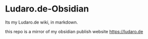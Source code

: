# Ludaro.de-Obsidian
Its my Ludaro.de wiki, in markdown.

this repo is a mirror of my obsidian publish website https://ludaro.de
